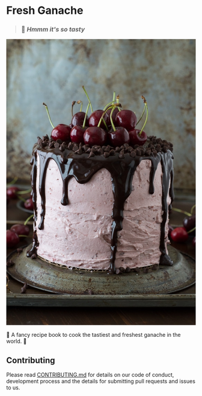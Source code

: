 # Fresh Ganache

> ### :tongue: _Hmmm it's so tasty_

![Fresh ganache photo](.github/img/fresh_ganache.jpg)

:cake: A fancy recipe book to cook the tastiest and freshest ganache in the world. :cake:

## Contributing

Please read [CONTRIBUTING.md](.github/CONTRIBUTING.md) for details on our code of conduct, development process and the details for submitting pull requests and issues to us.
